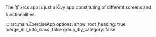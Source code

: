 The 🏋️ xrcs app is just a Kivy app constituting of different screens and functionalities.

::: src.main.ExerciseApp
    options:
        show_root_heading: true
        merge_init_into_class: false
        group_by_category: false

